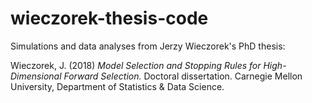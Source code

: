 # wieczorek-thesis-code
Simulations and data analyses from Jerzy Wieczorek's PhD thesis:

Wieczorek, J. (2018) *Model Selection and Stopping Rules for High-Dimensional Forward Selection.* Doctoral dissertation. Carnegie Mellon University, Department of Statistics & Data Science.

